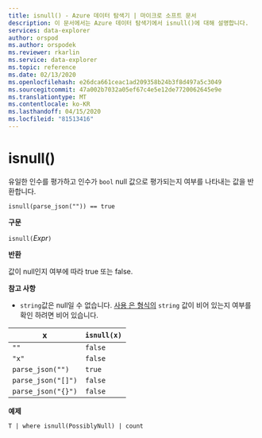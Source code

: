 ```yaml
---
title: isnull() - Azure 데이터 탐색기 | 마이크로 소프트 문서
description: 이 문서에서는 Azure 데이터 탐색기에서 isnull()에 대해 설명합니다.
services: data-explorer
author: orspod
ms.author: orspodek
ms.reviewer: rkarlin
ms.service: data-explorer
ms.topic: reference
ms.date: 02/13/2020
ms.openlocfilehash: e26dca661ceac1ad209358b24b3f8d497a5c3049
ms.sourcegitcommit: 47a002b7032a05ef67c4e5e12de7720062645e9e
ms.translationtype: MT
ms.contentlocale: ko-KR
ms.lasthandoff: 04/15/2020
ms.locfileid: "81513416"
---
```

# <a name="isnull"></a>isnull()

유일한 인수를 평가하고 인수가 `bool` null 값으로 평가되는지 여부를 나타내는 값을 반환합니다.

```kusto
isnull(parse_json("")) == true
```

**구문**

`isnull(`*Expr*`)`

**반환**

값이 null인지 여부에 따라 true 또는 false.

**참고 사항**

* `string`값은 null일 수 없습니다. [사용 은 형식의](./isemptyfunction.md) `string` 값이 비어 있는지 여부를 확인 하려면 비어 있습니다.

|x                |`isnull(x)`|
|-----------------|-----------|
|`""`             |`false`    |
|`"x"`            |`false`    |
|`parse_json("")`  |`true`     |
|`parse_json("[]")`|`false`    |
|`parse_json("{}")`|`false`    |

**예제**

```kusto
T | where isnull(PossiblyNull) | count
```